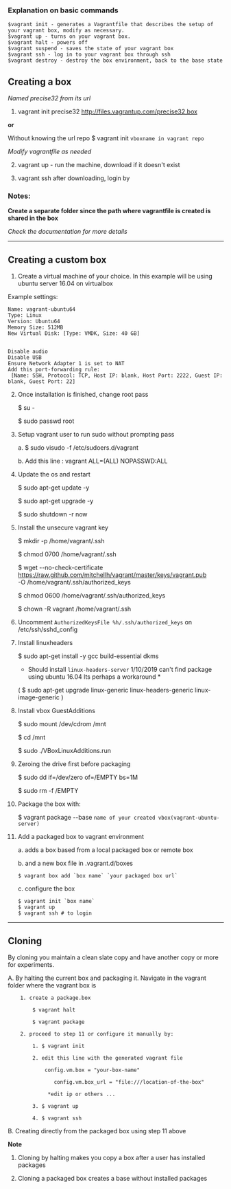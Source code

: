 ### Explanation on basic commands

    $vagrant init - generates a Vagrantfile that describes the setup of your vagrant box, modify as necessary.
    $vagrant up - turns on your vagrant box.
    $vagrant halt - powers off
    $vagrant suspend - saves the state of your vagrant box
    $vagrant ssh - log in to your vagrant box through ssh
    $vagrant destroy - destroy the box environment, back to the base state

## Creating a box

_Named precise32 from its url_

1. vagrant init precise32 http://files.vagrantup.com/precise32.box

**or**

Without knowing the url repo
$ vagrant init `vboxname in vagrant repo`

_Modify vagrantfile as needed_

2. vagrant up - run the machine, download if it doesn't exist

3. vagrant ssh after downloading, login by

### Notes:

**Create a separate folder since the path where vagrantfile is created is shared in the box**

_Check the documentation for more details_

---

## Creating a custom box

1. Create a virtual machine of your choice. In this example
   will be using ubuntu server 16.04 on virtualbox

Example settings:

    Name: vagrant-ubuntu64
    Type: Linux
    Version: Ubuntu64
    Memory Size: 512MB
    New Virtual Disk: [Type: VMDK, Size: 40 GB]


    Disable audio
    Disable USB
    Ensure Network Adapter 1 is set to NAT
    Add this port-forwarding rule:
     [Name: SSH, Protocol: TCP, Host IP: blank, Host Port: 2222, Guest IP: blank, Guest Port: 22]

2.  Once installation is finished, change root pass

    $ su -

    $ sudo passwd root

3.  Setup vagrant user to run sudo without prompting pass

    a. $ sudo visudo -f /etc/sudoers.d/vagrant

    b. Add this line : vagrant ALL=(ALL) NOPASSWD:ALL

4.  Update the os and restart

    $ sudo apt-get update -y

    $ sudo apt-get upgrade -y

    $ sudo shutdown -r now

5.  Install the unsecure vagrant key

    $ mkdir -p /home/vagrant/.ssh

    $ chmod 0700 /home/vagrant/.ssh

    $ wget --no-check-certificate \
     https://raw.github.com/mitchellh/vagrant/master/keys/vagrant.pub \
     -O /home/vagrant/.ssh/authorized_keys

    $ chmod 0600 /home/vagrant/.ssh/authorized_keys

    $ chown -R vagrant /home/vagrant/.ssh

6.  Uncomment `AuthorizedKeysFile %h/.ssh/authorized_keys` on /etc/ssh/sshd_config
7.  Install linuxheaders

    $ sudo apt-get install -y gcc build-essential dkms

    - Should install `linux-headers-server`
      1/10/2019 can't find package using ubuntu 16.04 lts
      perhaps a workaround \*

    ( $ sudo apt-get upgrade linux-generic linux-headers-generic linux-image-generic )

8.  Install vbox GuestAdditions

    $ sudo mount /dev/cdrom /mnt

    $ cd /mnt

    $ sudo ./VBoxLinuxAdditions.run

9.  Zeroing the drive first before packaging

    $ sudo dd if=/dev/zero of=/EMPTY bs=1M

    $ sudo rm -f /EMPTY

10. Package the box with:

    $ vagrant package --base `name of your created vbox(vagrant-ubuntu-server)`

11. Add a packaged box to vagrant environment

    a. adds a box based from a local packaged box or remote box

    b. and a new box file in .vagrant.d/boxes

        $ vagrant box add `box name` `your packaged box url`

    c. configure the box

        $ vagrant init `box name`
        $ vagrant up
        $ vagrant ssh # to login

---

## Cloning

By cloning you maintain a clean slate copy and have another copy or more for experiments.

A. By halting the current box and packaging it. Navigate in the vagrant folder where the vagrant box is

    	1. create a package.box

    		$ vagrant halt

    		$ vagrant package

    	2. proceed to step 11 or configure it manually by:

    		1. $ vagrant init

    		2. edit this line with the generated vagrant file

    			config.vm.box = "your-box-name"

    			   config.vm.box_url = "file:///location-of-the-box"

    			 *edit ip or others ...

    		3. $ vagrant up

    		4. $ vagrant ssh

B. Creating directly from the packaged box using step 11 above

**Note**

1. Cloning by halting makes you copy a box after a user has installed packages

2. Cloning a packaged box creates a base without installed packages
